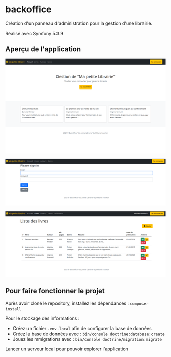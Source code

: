 # backoffice

Création d'un panneau d'administration pour la gestion d'une librairie.

Réalisé avec Symfony 5.3.9

## Aperçu de l'application 
<kbd>![](public/images/homepage.png)</kbd>

<kbd>![](public/images/login.png)</kbd>

<kbd>![](public/images/view_admin.png)</kbd>

## Pour faire fonctionner le projet

Après avoir cloné le repository, installez les dépendances : ``` composer install ```

Pour le stockage des informations : 
* Créez un fichier ``` .env.local ``` afin de configurer la base de données
* Créez la base de données avec : ``` bin/console doctrine:database:create ```
* Jouez les mmigrations avec : ``` bin/console doctrine/migration:migrate ```

Lancer un serveur local pour pouvoir explorer l'application